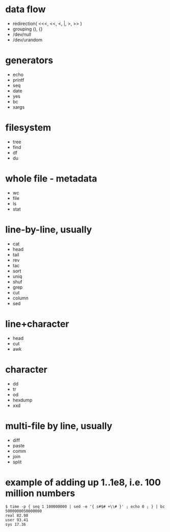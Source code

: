 

# data flow
-  redirection( <<<, <<, <, |, >, >> )
- grouping (), {}
- /dev/null
- /dev/urandom


# generators
- echo
- printf
- seq
- date
- yes
- bc
- xargs


# filesystem
- tree
- find
- df 
- du


# whole file - metadata
- wc
- file
- ls
- stat


# line-by-line, usually
- cat
- head
- tail
- rev
- tac
- sort
- uniq
- shuf
- grep
- cut
- column
- sed


# line+character
- head
- cut
- awk


# character
- dd
- tr
- od
- hexdump
- xxd


# multi-file by line, usually
- diff
- paste
- comm
- join
- split


# example of adding up 1..1e8, i.e. 100 million numbers
```
$ time -p { seq 1 100000000 | sed -e '{ s#$# +\\# }' ; echo 0 ; } | bc
5000000050000000
real 82.98
user 93.41
sys 17.36
```






